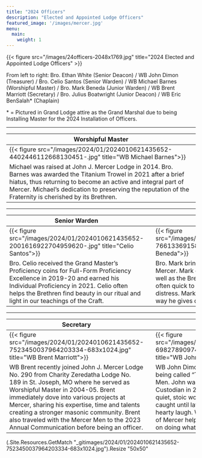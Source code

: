 ```yaml
---
title: "2024 Officers"
description: "Elected and Appointed Lodge Officers"
featured_image: '/images/mercer.jpg'
menu:
  main:
    weight: 1
---
```

{{< figure src="/images/24officers-2048x1769.jpg" title="2024 Elected and Appointed Lodge Officers" >}}

From left to right: Bro. Ethan White (Senior Deacon) / WB John Dimon (Treasurer) / Bro. Celio Santos (Senior Warden) / WB Michael Barnes (Worshipful Master) / Bro. Mark Beneda (Junior Warden) / WB Brent Marriott (Secretary) / Bro. Julius Boatwright (Junior Deacon) / WB Eric BenSalah* (Chaplain)

\* = Pictured in Grand Lodge attire as the Grand Marshal due to being Installing Master for the 2024 Installation of Officers.  

---

| Worshipful Master | 
| ----------------- |
| {{< figure src="/images/2024/01/2024010621435652-4402446112668130451-.jpg" title="WB Michael Barnes">}} | 
| Michael was raised at John J. Mercer Lodge in 2014. Bro. Barnes was awarded the Titanium Trowel in 2021 after a brief hiatus, thus returning to become an active and integral part of Mercer. Michael’s dedication to preserving the reputation of the Fraternity is cherished by its Brethren. |

---

| Senior Warden |  | Junior Warden |
| ------------- |--| ------------- |
| {{< figure src="/images/2024/01/2024010621435652-2001616922704959620-.jpg" title="Celio Santos">}} | | {{< figure src="/images/2024/01/2024010621435652-7661336915800372882.jpg" title="Mark Beneda">}} |
| Bro. Celio received the Grand Master’s Proficiency coins for Full-Form Proficiency Excellence in 2019-20 and earned his Individual Proficiency in 2021. Celio often helps the Brethren find beauty in our ritual and light in our teachings of the Craft.| | Bro. Mark brings an air of pragmatism to Mercer. Mark ensures the Lodge building, as well as the Brethren are well cared-for and is often quick to offer his assistance to anyone in distress. Mark is a role model to us all in the way he gives of himself without request. |

---

| Secretary     |  | Treasurer     |
| ------------- |--| ------------- |
| {{< figure src="/images/2024/01/2024010621435652-7523450037964203334-683x1024.jpg" title="WB Brent Marriott">}} | | {{< figure src="/images/2024/01/2024010621435652-6982789097417059773-820x1024.jpg" title="WB John Dimon">}} |
|WB Brent recently joined John J. Mercer Lodge No. 290 from Charity Zeredatha Lodge No. 189 in St. Joseph, MO where he served as Worshipful Master in 2004-05. Brent immediately dove into various projects at Mercer, sharing his expertise, time and talents creating a stronger masonic community. Brent also traveled with the Mercer Men to the 2023 Annual Communication before being an officer.| | WB John Dimon is a trusted mentor (often being called “The Professor”) to the Mercer Men. John was appointed a Deputy Grand Custodian in 2018 and is often there with quiet, stoic words of wisdom or a joke that isn’t caught until later…usually giving the brethren a hearty laugh. WB John’s unwavering support of Mercer helps keep the Brethren all focused on doing what’s right for the Fraternity. |

(.Site.Resources.GetMatch "_gitimages/2024/01/2024010621435652-7523450037964203334-683x1024.jpg").Resize "50x50"
